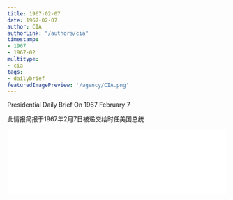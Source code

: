 ```yaml
---
title: 1967-02-07
date: 1967-02-07
author: CIA 
authorLink: "/authors/cia"
timestamp: 
- 1967
- 1967-02
multitype: 
- cia
tags: 
- dailybrief
featuredImagePreview: '/agency/CIA.png'
---
```



Presidential Daily Brief On 1967 February 7

此情报简报于1967年2月7日被递交给时任美国总统

<!--more-->





<div id="over" style="width:100%; overflow:hidden"> <iframe id="sFrame" name="sFrame" frameborder="no" border="0"  allowfullscreen marginwidth="0" scrolling="no" src = " /CIA/1967-02-07.html "  style = " position:absulute; width: 806px; top: 300;" > </iframe> </div>
